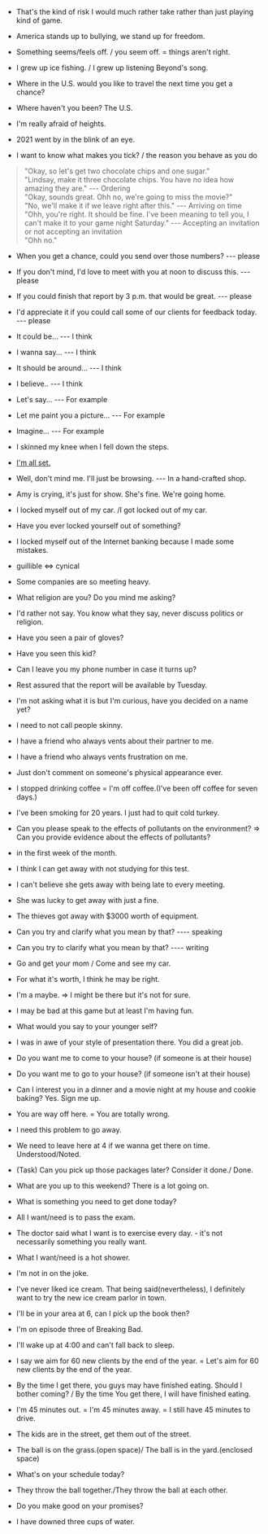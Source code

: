 - That's the kind of risk I would much rather take rather than just playing kind of game.

- America stands up to bullying, we stand up for freedom.

- Something seems/feels off. /  you seem off. = things aren't right.

- I grew up ice fishing. / I grew up listening Beyond's song. 

- Where in the U.S. would you like to travel the next time you get a chance?

- Where haven't you been? The U.S.

- I'm really afraid of heights.

- 2021 went by in the blink of an eye.

- I want to know what makes you tick? / the reason you behave as you do

> "Okay, so let's get two chocolate chips and one sugar."    
> "Lindsay, make it three chocolate chips. You have no idea how amazing they are."  ---   Ordering  
> "Okay, sounds great. Ohh no, we're going to miss the movie?"  
> "No, we'll make it if we leave right after this."  --- Arriving on time  
> "Ohh, you're right. It should be fine. I've been meaning to tell you, I can't make it to your game night Saturday."  ---  Accepting an invitation or not accepting an invitation  
> "Ohh no."  

- When you get a chance, could you send over those numbers?  --- please
- If you don't mind, I'd love to meet with you at noon to discuss this.  --- please
- If you could finish that report by 3 p.m. that would be great.  --- please
- I'd appreciate it if you could call some of our clients for feedback today. --- please

- It could be... --- I think
- I wanna say... --- I think
- It should be around... --- I think
- I believe.. --- I think

- Let's say... --- For example
- Let me paint you a picture... --- For example
- Imagine... --- For example

- I skinned my knee when I fell down the steps.

- [I'm all set.](https://www.merriam-webster.com/words-at-play/usage-of-all-set-idiom)

- Well, don't mind me. I'll just be browsing.   --- In a hand-crafted shop.

- Amy is crying, it's just for show. She's fine. We're going home.

- I locked myself out of my car. /I got locked out of my car.
- Have you ever locked yourself out of something?
- I locked myself out of the Internet banking because I made some mistakes.

- guillible <=> cynical

- Some companies are so meeting heavy.

- What religion are you? Do you mind me asking?  
- I'd rather not say. You know what they say, never discuss politics or religion.  

- Have you seen a pair of gloves?  
- Have you seen this kid?

- Can I leave you my phone number in case it turns up?

- Rest assured that the report will be available by Tuesday.

- I'm not asking what it is but I'm curious, have you decided on a name yet?

- I need to not call people skinny.

- I have a friend who always vents about their partner to me.
- I have a friend who always vents frustration on me.

- Just don't comment on someone's physical appearance ever.

- I stopped drinking coffee = I'm off coffee.(I've been off coffee for seven days.)

- I've been smoking for 20 years. I just had to quit cold turkey.  

- Can you please speak to the effects of pollutants on the environment? => Can you provide evidence about the effects of pollutants?

- in the first week of the month.  

- I think I can get away with not studying for this test.  
- I can't believe she gets away with being late to every meeting.  
- She was lucky to get away with just a fine.  
- The thieves got away with $3000 worth of equipment.  

- Can you try and clarify what you mean by that? ---- speaking    
- Can you try to clarify what you mean by that? ---- writing    

- Go and get your mom / Come and see my car.  

- For what it's worth, I think he may be right.   

- I'm a maybe. => I might be there but it's not for sure.   

- I may be bad at this game but at least I'm having fun.   

- What would you say to your younger self?   

- I was in awe of your style of presentation there. You did a great job.   

- Do you want me to come to your house? (if someone is at their house)     
- Do you want me to go to your house? (if someone isn't at their house)    

- Can I interest you in a dinner and a movie night at my house and cookie baking? Yes. Sign me up.

- You are way off here. = You are totally wrong.

- I need this problem to go away.  

- We need to leave here at 4 if we wanna get there on time.  Understood/Noted.
- (Task) Can you pick up those packages later? Consider it done./ Done.

- What are you up to this weekend?  There is a lot going on.

- What is something you need to get done today?

- All I want/need is to pass the exam.
- The doctor said what I want is to exercise every day.  - it's not necessarily something you really want.
- What I want/need is a hot shower.

- I'm not in on the joke.

- I've never liked ice cream. That being said(nevertheless), I definitely want to try the new ice cream parlor in town.

- I'll be in your area at 6, can I pick up the book then?  

- I'm on episode three of Breaking Bad.  

- I'll wake up at 4:00 and can't fall back to sleep.

- I say we aim for 60 new clients by the end of the year. = Let's aim for 60 new clients by the end of the year.  

- By the time I get there, you guys may have finished eating. Should I bother coming? / By the time You get there, I will have finished eating. 

- I'm 45 minutes out. = I'm 45 minutes away. = I still have 45 minutes to drive.  

- The kids are in the street, get them out of the street.  

- The ball is on the grass.(open space)/ The ball is in the yard.(enclosed space)

- What's on your schedule today? 

- They throw the ball together./They throw the ball at each other.  

- Do you make good on your promises?   

- I have downed three cups of water.  


